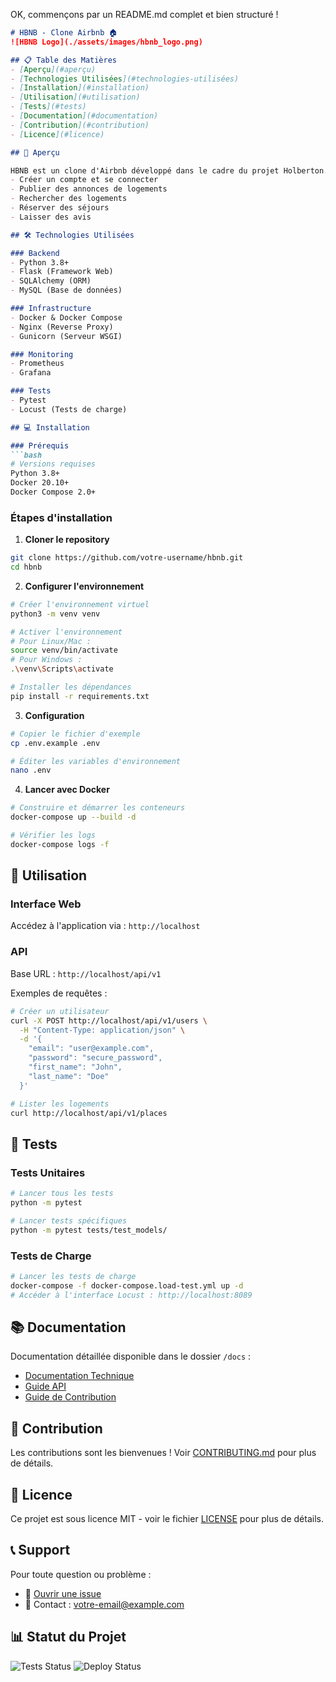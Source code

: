 OK, commençons par un README.md complet et bien structuré !

```markdown
# HBNB - Clone Airbnb 🏠
![HBNB Logo](./assets/images/hbnb_logo.png)

## 📋 Table des Matières
- [Aperçu](#aperçu)
- [Technologies Utilisées](#technologies-utilisées)
- [Installation](#installation)
- [Utilisation](#utilisation)
- [Tests](#tests)
- [Documentation](#documentation)
- [Contribution](#contribution)
- [Licence](#licence)

## 🎯 Aperçu

HBNB est un clone d'Airbnb développé dans le cadre du projet Holberton. Cette application permet aux utilisateurs de :
- Créer un compte et se connecter
- Publier des annonces de logements
- Rechercher des logements
- Réserver des séjours
- Laisser des avis

## 🛠 Technologies Utilisées

### Backend
- Python 3.8+
- Flask (Framework Web)
- SQLAlchemy (ORM)
- MySQL (Base de données)

### Infrastructure
- Docker & Docker Compose
- Nginx (Reverse Proxy)
- Gunicorn (Serveur WSGI)

### Monitoring
- Prometheus
- Grafana

### Tests
- Pytest
- Locust (Tests de charge)

## 💻 Installation

### Prérequis
```bash
# Versions requises
Python 3.8+
Docker 20.10+
Docker Compose 2.0+
```

### Étapes d'installation

1. **Cloner le repository**
```bash
git clone https://github.com/votre-username/hbnb.git
cd hbnb
```

2. **Configurer l'environnement**
```bash
# Créer l'environnement virtuel
python3 -m venv venv

# Activer l'environnement
# Pour Linux/Mac :
source venv/bin/activate
# Pour Windows :
.\venv\Scripts\activate

# Installer les dépendances
pip install -r requirements.txt
```

3. **Configuration**
```bash
# Copier le fichier d'exemple
cp .env.example .env

# Éditer les variables d'environnement
nano .env
```

4. **Lancer avec Docker**
```bash
# Construire et démarrer les conteneurs
docker-compose up --build -d

# Vérifier les logs
docker-compose logs -f
```

## 🚀 Utilisation

### Interface Web
Accédez à l'application via : `http://localhost`

### API
Base URL : `http://localhost/api/v1`

Exemples de requêtes :
```bash
# Créer un utilisateur
curl -X POST http://localhost/api/v1/users \
  -H "Content-Type: application/json" \
  -d '{
    "email": "user@example.com",
    "password": "secure_password",
    "first_name": "John",
    "last_name": "Doe"
  }'

# Lister les logements
curl http://localhost/api/v1/places
```

## 🧪 Tests

### Tests Unitaires
```bash
# Lancer tous les tests
python -m pytest

# Lancer tests spécifiques
python -m pytest tests/test_models/
```

### Tests de Charge
```bash
# Lancer les tests de charge
docker-compose -f docker-compose.load-test.yml up -d
# Accéder à l'interface Locust : http://localhost:8089
```

## 📚 Documentation

Documentation détaillée disponible dans le dossier `/docs` :
- [Documentation Technique](./docs/TECHNICAL.md)
- [Guide API](./docs/API.md)
- [Guide de Contribution](./docs/CONTRIBUTING.md)

## 🤝 Contribution

Les contributions sont les bienvenues ! Voir [CONTRIBUTING.md](./docs/CONTRIBUTING.md) pour plus de détails.

## 📄 Licence

Ce projet est sous licence MIT - voir le fichier [LICENSE](LICENSE) pour plus de détails.

## 📞 Support

Pour toute question ou problème :
- 🐛 [Ouvrir une issue](https://github.com/votre-username/hbnb/issues)
- 📧 Contact : votre-email@example.com

## 📊 Statut du Projet

![Tests Status](https://github.com/votre-username/hbnb/workflows/tests/badge.svg)
![Deploy Status](https://github.com/votre-username/hbnb/workflows/deploy/badge.svg)
```